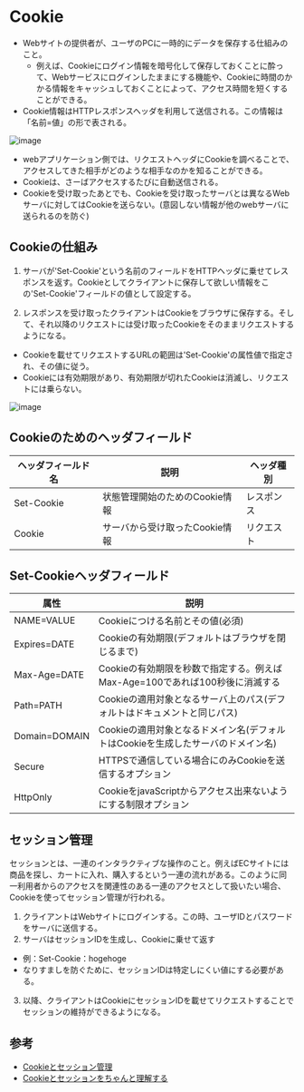 # Cookie
- Webサイトの提供者が、ユーザのPCに一時的にデータを保存する仕組みのこと。
  - 例えば、Cookieにログイン情報を暗号化して保存しておくことに酔って、Webサービスにログインしたままにする機能や、Cookieに時間のかかる情報をキャッシュしておくことによって、アクセス時間を短くすることができる。
- Cookie情報はHTTPレスポンスヘッダを利用して送信される。この情報は「名前=値」の形で表される。

![image](https://camo.qiitausercontent.com/37709718d3a395cf26080d79229353e21e16baa6/68747470733a2f2f71696974612d696d6167652d73746f72652e73332e616d617a6f6e6177732e636f6d2f302f36323236342f31306231343530652d353765392d303665352d333464342d6334336363383433323665382e706e67)

- webアプリケーション側では、リクエストヘッダにCookieを調べることで、アクセスしてきた相手がどのような相手なのかを知ることができる。
- Cookieは、さーばアクセスするたびに自動送信される。
- Cookieを受け取ったあとでも、Cookieを受け取ったサーバとは異なるWebサーバに対してはCookieを送らない。(意図しない情報が他のwebサーバに送られるのを防ぐ)

## Cookieの仕組み
1. サーバが'Set-Cookie'という名前のフィールドをHTTPヘッダに乗せてレスポンスを返す。Cookieとしてクライアントに保存して欲しい情報をこの'Set-Cookie'フィールドの値として設定する。

1. レスポンスを受け取ったクライアントはCookieをブラウザに保存する。そして、それ以降のリクエストには受け取ったCookieをそのままリクエストするようになる。
  - Cookieを載せてリクエストするURLの範囲は'Set-Cookie'の属性値で指定され、その値に従う。
  - Cookieには有効期限があり、有効期限が切れたCookieは消滅し、リクエストには乗らない。

![image](https://camo.qiitausercontent.com/2726da18882997a4e6af458882f09ec917bb7de4/68747470733a2f2f71696974612d696d6167652d73746f72652e73332e616d617a6f6e6177732e636f6d2f302f323831332f36663132306563322d396134342d363961302d313530362d3162323838353763346639382e706e67)

## Cookieのためのヘッダフィールド
ヘッダフィールド名|説明|ヘッダ種別
---|---|---
Set-Cookie|状態管理開始のためのCookie情報|レスポンス
Cookie|サーバから受け取ったCookie情報|リクエスト

## Set-Cookieヘッダフィールド
属性|説明
---|---
NAME=VALUE|Cookieにつける名前とその値(必須)
Expires=DATE|Cookieの有効期限(デフォルトはブラウザを閉じるまで)
Max-Age=DATE|Cookieの有効期限を秒数で指定する。例えばMax-Age=100であれば100秒後に消滅する
Path=PATH|Cookieの適用対象となるサーバ上のパス(デフォルトはドキュメントと同じパス)
Domain=DOMAIN|Cookieの適用対象となるドメイン名(デフォルトはCookieを生成したサーバのドメイン名)
Secure|HTTPSで通信している場合にのみCookieを送信するオプション
HttpOnly|CookieをjavaScriptからアクセス出来ないようにする制限オプション

## セッション管理
セッションとは、一連のインタラクティブな操作のこと。例えばECサイトには商品を探し、カートに入れ、購入するという一連の流れがある。このように同一利用者からのアクセスを関連性のある一連のアクセスとして扱いたい場合、Cookieを使ってセッション管理が行われる。

1. クライアントはWebサイトにログインする。この時、ユーザIDとパスワードをサーバに送信する。
2. サーバはセッションIDを生成し、Cookieに乗せて返す
  - 例：Set-Cookie：hogehoge
  - なりすましを防ぐために、セッションIDは特定しにくい値にする必要がある。
3. 以降、クライアントはCookieにセッションIDを載せてリクエストすることでセッションの維持ができるようになる。

## 参考
- [Cookieとセッション管理](http://qiita.com/mogulla3/items/189c99c87a0fc827520e)
- [Cookieとセッションをちゃんと理解する](http://qiita.com/hththt/items/07136ad74127999df271)